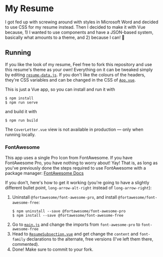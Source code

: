 # My Resume

I got fed up with screwing around with styles in Microsoft Word and decided to
use CSS for my resume instead. Then I decided to make it with Vue because, 1) I
wanted to use components and have a JSON-based system, basically what amounts to
a theme, and 2) because I can! 🥳


## Running

If you like the look of my resume, Feel free to fork this repository and use
this resume's theme as your own! Everything on it can be tweaked simply by
editing [`resume-data.js`](src/resume-data.js). If you don't like the colours of
the headers, they're CSS variables and can be changed in the CSS of
[`App.vue`](src/App.vue).

This is just a Vue app, so you can install and run it with

```console
$ npm install
$ npm run serve
```

and build it with

```console
$ npm run build
```

The `CoverLetter.vue` view is not available in production &mdash; only when
running locally.


### FontAwesome

This app uses a single Pro Icon from FontAwesome. If you have FontAwesome Pro,
you have nothing to worry about! Yay! That is, as long as you've previously done
the steps required to use FontAwesome with a package manager:
[FontAwesome Docs][1]

If you don't, here's how to get it working (you're going to have a slightly
different bullet point, `long-arrow-alt-right` instead of `long-arrow-right`):

1.  Uninstall `@fortawesome/font-awesome-pro`, and install
    `@fortawesome/font-awesome-free`:
    ```console
    $ npm uninstall --save @fortawesome/font-awesome-pro
    $ npm install --save @fortawesome/font-awesome-free
    ```
2.  Go to [`main.js`](src/main.js) and change the imports from
    `font-awesome-pro` to `font-awesome-free`
3.  Head to [`ResumeSubsection.vue`](src/components/ResumeSubsection.vue) and
    get change the `content` and `font-family` declarations to the alternate,
    free versions (I've left them there, commented).
4.  Done! Make sure to commit to your fork.


[1]: https://fontawesome.com/how-to-use/on-the-web/setup/using-package-managers#installing-pro